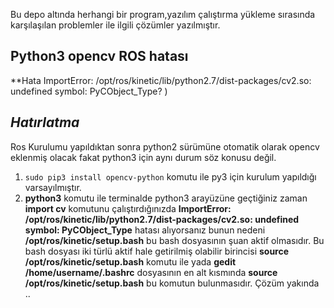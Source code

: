 Bu depo altında herhangi bir program,yazılım çalıştırma yükleme sırasında  karşılaşılan problemler ile ilgili çözümler yazılmıştır.

## Python3 opencv ROS hatası 

  **Hata 
  ImportError: /opt/ros/kinetic/lib/python2.7/dist-packages/cv2.so: undefined symbol: PyCObject_Type? )

## _Hatırlatma_ ##

Ros Kurulumu yapıldıktan sonra python2 sürümüne otomatik olarak opencv eklenmiş olacak fakat python3 için aynı durum söz konusu değil. 

 1) `sudo pip3 install opencv-python` komutu ile py3 için kurulum yapıldığı varsayılmıştır.
 2) **python3** komutu ile terminalde python3 arayüzüne geçtiğiniz zaman **import cv** komutunu çalıştırdığınızda **ImportError: /opt/ros/kinetic/lib/python2.7/dist-packages/cv2.so: undefined symbol: PyCObject_Type** hatası alıyorsanız bunun nedeni **/opt/ros/kinetic/setup.bash** bu bash dosyasının şuan aktif olmasıdır. Bu bash dosyası iki türlü aktif hale getirilmiş olabilir birincisi **source /opt/ros/kinetic/setup.bash** komutu ile yada **gedit /home/username/.bashrc** dosyasının en alt kısmında **source /opt/ros/kinetic/setup.bash** bu komutun bulunmasıdır. Çözüm yakında ..
  



